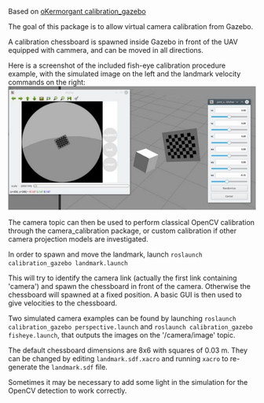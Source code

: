 Based on [oKermorgant calibration_gazebo](https://github.com/oKermorgant/calibration_gazebo)

The goal of this package is to allow virtual camera calibration from Gazebo.

A calibration chessboard is spawned inside Gazebo in front of the UAV equipped with cammera, and can be moved in all directions.

Here is a screenshot of the included fish-eye calibration procedure example, with the simulated image on the left and the landmark velocity commands on the right:
![alt tag](sdf/screenshot.jpg)

The camera topic can then be used to perform classical OpenCV calibration through the camera_calibration package, or custom calibration if other camera projection models are investigated.

In order to spawn and move the landmark, launch `roslaunch calibration_gazebo landmark.launch`

This will try to identify the camera link (actually the first link containing 'camera') and spawn the chessboard in front of the camera. Otherwise the chessboard will spawned at a fixed position. A basic GUI is then used to give velocities to the chessboard.

Two simulated camera examples can be found by launching `roslaunch calibration_gazebo perspective.launch` and `roslaunch calibration_gazebo fisheye.launch`, that outputs the images on the '/camera/image' topic.

The default chessboard dimensions are 8x6 with squares of 0.03 m. They can be changed by editing `landmark.sdf.xacro` and running `xacro` to re-generate the `landmark.sdf` file.

Sometimes it may be necessary to add some light in the simulation for the OpenCV detection to work correctly. 
